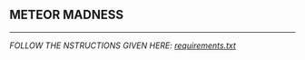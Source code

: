 ## METEOR MADNESS
_________________________________________________________________________________________________________________________________________________________________________

*FOLLOW THE NSTRUCTIONS GIVEN HERE: [requirements.txt](https://github.com/AnikaTejaReddy0003/MeteorMadness/blob/d9f621911e38afa9e3357e3c362c71765bdfe086/requirements.md)*
